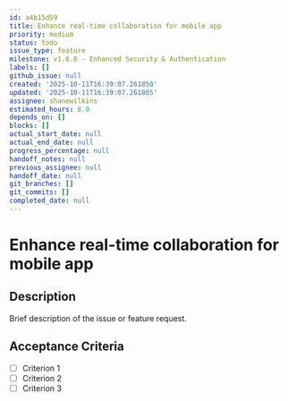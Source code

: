 ```yaml
---
id: a4b15d59
title: Enhance real-time collaboration for mobile app
priority: medium
status: todo
issue_type: feature
milestone: v1.6.0 - Enhanced Security & Authentication
labels: []
github_issue: null
created: '2025-10-11T16:39:07.261850'
updated: '2025-10-11T16:39:07.261865'
assignee: shanewilkins
estimated_hours: 8.0
depends_on: []
blocks: []
actual_start_date: null
actual_end_date: null
progress_percentage: null
handoff_notes: null
previous_assignee: null
handoff_date: null
git_branches: []
git_commits: []
completed_date: null
---
```


# Enhance real-time collaboration for mobile app

## Description

Brief description of the issue or feature request.

## Acceptance Criteria

- [ ] Criterion 1
- [ ] Criterion 2
- [ ] Criterion 3